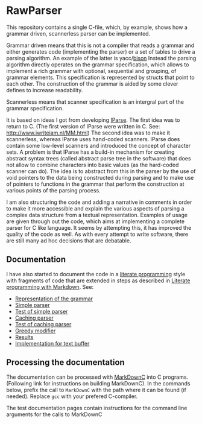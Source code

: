 # RawParser

This repository contains a single C-file, which, by example,
shows how a grammar driven, scannerless parser can be implemented.

Grammar driven means that this is not a compiler that reads
a grammar and either generates code (implementing the parser)
or a set of tables to drive a parsing algorithm. An example of
the latter is yacc/[bison](https://www.gnu.org/software/bison/)
Instead the parsing algorithm directly operates on the grammar
specification, which allows to implement a rich grammar with
optional, sequential and grouping, of grammar elements. This
specification is represented by structs that point to each
other. The construction of the grammar is aided by some clever
defines to increase readability.

Scannerless means that scanner specification is an intergral
part of the grammar specification.

It is based on ideas I got from developing [IParse](https://github.com/FransFaase/IParse).
The first idea was to return to C. (The first version of IParse
were written in C. See: http://www.iwriteiam.nl/MM.html)
The second idea was to make it scannerless, whereas IParse uses
hand-coded scanners. IParse does contain some low-level scanners
and introduced the concept of character sets. A problem is that
IParse has a build-in mechanism for creating abstract syntax trees
(called abstract parse tree in the software) that does not allow
to combine characters into basic values (as the hard-coded scanner
can do). The idea is to abstract from this in the parser by the
use of void pointers to the data being constructed during parsing
and to make use of pointers to functions in the grammar that
perform the construction at various points of the parsing process.

I am also structuring the code and adding a narrative in comments
in order to make it more accessible and explain the various aspects
of parsing a complex data structure from a textual representation.
Examples of usage are given through out the code, which aims at
implementing a complete parser for C like language. 
It seems by attempting this, it has improved the quality of the
code as well. As with every attempt to write software, there are
still many ad hoc decisions that are debatable.

## Documentation

I have also started to document the code in a [literate programming](https://en.wikipedia.org/wiki/Literate_programming)
style with fragments of code that are extended in steps as described in
[Literate programming with Markdown](https://www.iwriteiam.nl/D2101.html#13).
See:

*  [Representation of the grammar](docs/grammar.md)
*  [Simple parser](docs/simple_parser.md)
*  [Test of simple parser](docs/simple_parser_test.md)
*  [Caching parser](docs/caching_parser.md)
*  [Test of caching parser](docs/caching_parser_test.md)
*  [Greedy modifier](docs/greedy_modifier.md)
*  [Results](docs/result.md)
*  [Implementation for text buffer](docs/text_buffer_impl.md)

## Processing the documentation

The documentation can be processed with
[MarkDownC](https://github.com/FransFaase/IParse/blob/master/README.md#markdownc)
into C programs. (Following link for instructions on building MarkDownC).
In the commands below, prefix the call to `MarkDownC` with the path
where it can be found (if needed). Replace `gcc` with your prefered
C-compiler.

The test documentation pages contain instructions for the command
line arguments for the calls to MarkDownC
